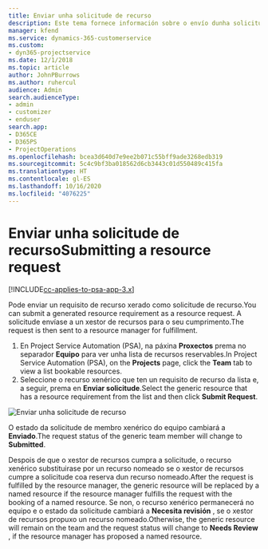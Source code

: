 ```yaml
---
title: Enviar unha solicitude de recurso
description: Este tema fornece información sobre o envío dunha solicitude dun recurso de proxecto.
manager: kfend
ms.service: dynamics-365-customerservice
ms.custom:
- dyn365-projectservice
ms.date: 12/1/2018
ms.topic: article
author: JohnPBurrows
ms.author: ruhercul
audience: Admin
search.audienceType:
- admin
- customizer
- enduser
search.app:
- D365CE
- D365PS
- ProjectOperations
ms.openlocfilehash: bcea3d640d7e9ee2b071c55bff9ade3268edb319
ms.sourcegitcommit: 5c4c9bf3ba018562d6cb3443c01d550489c415fa
ms.translationtype: HT
ms.contentlocale: gl-ES
ms.lasthandoff: 10/16/2020
ms.locfileid: "4076225"
---
```

# <a name="submitting-a-resource-request"></a><span data-ttu-id="d03e9-103">Enviar unha solicitude de recurso</span><span class="sxs-lookup"><span data-stu-id="d03e9-103">Submitting a resource request</span></span>

[!INCLUDE[cc-applies-to-psa-app-3.x](../includes/cc-applies-to-psa-app-3x.md)]

<span data-ttu-id="d03e9-104">Pode enviar un requisito de recurso xerado como solicitude de recurso.</span><span class="sxs-lookup"><span data-stu-id="d03e9-104">You can submit a generated resource requirement as a resource request.</span></span> <span data-ttu-id="d03e9-105">A solicitude envíase a un xestor de recursos para o seu cumprimento.</span><span class="sxs-lookup"><span data-stu-id="d03e9-105">The request is then sent to a resource manager for fulfillment.</span></span>

1. <span data-ttu-id="d03e9-106">En Project Service Automation (PSA), na páxina **Proxectos** prema no separador **Equipo** para ver unha lista de recursos reservables.</span><span class="sxs-lookup"><span data-stu-id="d03e9-106">In Project Service Automation (PSA), on the **Projects** page, click the **Team** tab to view a list bookable resources.</span></span> 
2. <span data-ttu-id="d03e9-107">Seleccione o recurso xenérico que ten un requisito de recurso da lista e, a seguir, prema en **Enviar solicitude**.</span><span class="sxs-lookup"><span data-stu-id="d03e9-107">Select the generic resource that has a resource requirement from the list and then click **Submit Request**.</span></span>

![Enviar unha solicitude de recurso](media/RM-how-to-18.png)

<span data-ttu-id="d03e9-109">O estado da solicitude de membro xenérico do equipo cambiará a **Enviado**.</span><span class="sxs-lookup"><span data-stu-id="d03e9-109">The request status of the generic team member will change to **Submitted**.</span></span>

<span data-ttu-id="d03e9-110">Despois de que o xestor de recursos cumpra a solicitude, o recurso xenérico substituirase por un recurso nomeado se o xestor de recursos cumpre a solicitude coa reserva dun recurso nomeado.</span><span class="sxs-lookup"><span data-stu-id="d03e9-110">After the request is fulfilled by the resource manager, the generic resource will be replaced by a named resource if the resource manager fulfills the request with the booking of a named resource.</span></span> <span data-ttu-id="d03e9-111">Se non, o recurso xenérico permanecerá no equipo e o estado da solicitude cambiará a **Necesita revisión** , se o xestor de recursos propuxo un recurso nomeado.</span><span class="sxs-lookup"><span data-stu-id="d03e9-111">Otherwise, the generic resource will remain on the team and the request status will change to **Needs Review** , if the resource manager has proposed a named resource.</span></span>
